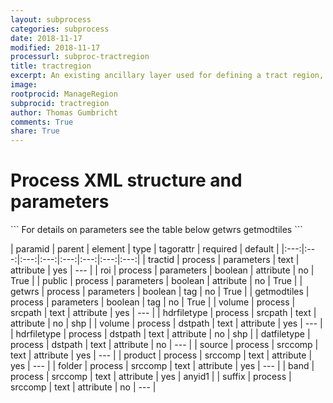 ```yaml
---
layout: subprocess
categories: subprocess
date: 2018-11-17
modified: 2018-11-17
processurl: subproc-tractregion
title: tractregion
excerpt: An existing ancillary layer used for defining a tract region, including linking wrs and modis tiles
image: 
rootprocid: ManageRegion
subprocid: tractregion
author: Thomas Gumbricht
comments: True
share: True
---
```


<h1 class='foot-description'>Process XML structure and parameters</h1>
```
For details on parameters see the table below
<?xml version="1.0" ?>
<process>
  <!--Generated from python-->
  <userproj plotid="yourplotid" projectid="yourprojectid" siteid="yoursiteid" system="systemid" tractid="yourtractid" userid="youruserid"/>
  <period endday="DD" endmonth="MM" endyear="YYYY" seasonendday="DD" seasonendmonth="MM" seasonstartday="DD" seasonstartmonth="MM" startday="DD" startmonth="MM" startyear="YYYY" timestep="timestep"/>
  <parameters public="True/False" roi="True/False" tractid="txtstring">
    <getwrs>getwrs</getwrs>
    <getmodtiles>getmodtiles</getmodtiles>
  </parameters>
  <srcpath hdrfiletype="txtstring" volume="txtstring"/>
  <dstpath datfiletype="txtstring" hdrfiletype="txtstring" volume="txtstring"/>
  <srccomp band="txtstring" folder="txtstring" product="txtstring" source="txtstring" suffix="txtstring"/>
</process>
```

| paramid | parent | element | type | tagorattr | required | default |
|:---:|:---:|:---:|:---:|:---:|:---:|:---:|:---:|
| tractid | process | parameters | text | attribute | yes | --- |
| roi | process | parameters | boolean | attribute | no | True |
| public | process | parameters | boolean | attribute | no | True |
| getwrs | process | parameters | boolean | tag | no | True |
| getmodtiles | process | parameters | boolean | tag | no | True |
| volume | process | srcpath | text | attribute | yes | --- |
| hdrfiletype | process | srcpath | text | attribute | no | shp |
| volume | process | dstpath | text | attribute | yes | --- |
| hdrfiletype | process | dstpath | text | attribute | no | shp |
| datfiletype | process | dstpath | text | attribute | no | --- |
| source | process | srccomp | text | attribute | yes | --- |
| product | process | srccomp | text | attribute | yes | --- |
| folder | process | srccomp | text | attribute | yes | --- |
| band | process | srccomp | text | attribute | yes | anyid1 |
| suffix | process | srccomp | text | attribute | no | --- |
